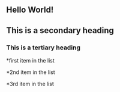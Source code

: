 
## Hello World!

## This is a secondary heading

### This is a tertiary heading


*first item in the list

*2nd item in the list

*3rd item in the list

